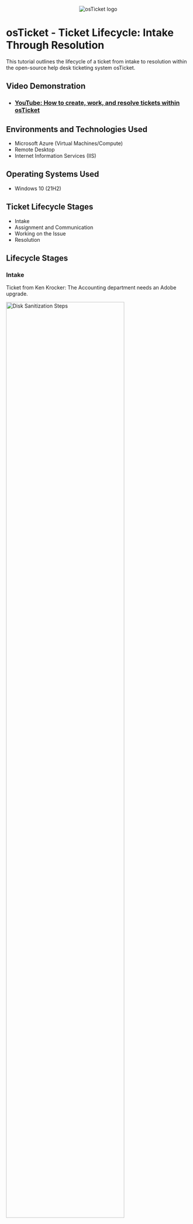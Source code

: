<p align="center">
<img src="https://i.imgur.com/Clzj7Xs.png" alt="osTicket logo"/>
</p>

<h1>osTicket - Ticket Lifecycle: Intake Through Resolution</h1>
This tutorial outlines the lifecycle of a ticket from intake to resolution within the open-source help desk ticketing system osTicket.<br />


<h2>Video Demonstration</h2>

- ### [YouTube: How to create, work, and resolve tickets within osTicket](https://www.youtube.com)

<h2>Environments and Technologies Used</h2>

- Microsoft Azure (Virtual Machines/Compute)
- Remote Desktop
- Internet Information Services (IIS)

<h2>Operating Systems Used </h2>

- Windows 10</b> (21H2)

<h2>Ticket Lifecycle Stages</h2>

- Intake
- Assignment and Communication
- Working on the Issue
- Resolution

<h2>Lifecycle Stages</h2>

<h3>Intake </h3>
Ticket from Ken Krocker: The Accounting department needs an Adobe upgrade.

<p>
<img src="https://i.imgur.com/d7fn4ya.png" height="80%" width="80%" alt="Disk Sanitization Steps"/>
</p>


<h3>Assignment & Communication </h3>
As John assign the ticket to John, and set the properties of the ticket.
<img src="https://i.imgur.com/YwrkET8.png" height="80%" width="80%" alt="Disk Sanitization Steps"/>

<h3> Working The Issue </h3>
John's first response to Ken Krocker
<img src="https://i.imgur.com/sN3cwkS.png" height="80%" width="80%" alt="Disk Sanitization Steps"/>
Ken Krockers replies to John. The suggested solution isn't possible for Ken. 
<img src="https://i.imgur.com/KzQ1Bay.png" height="80%" width="80%" alt="Disk Sanitization Steps"/>
John suggests another solution.
<img src="https://i.imgur.com/GCQ7HGK.png" height="80%" width="80%" alt="Disk Sanitization Steps"/>
Ken thanks John for the help 
<img src="https://i.imgur.com/ma22NvG.png" height="80%" width="80%" alt="Disk Sanitization Steps"/>
John closes the ticket
<img src="https://i.imgur.com/Zx9MTaM.png" height="80%" width="80%" alt="Disk Sanitization Steps"/>


<h2>Lifecycle Stages Example #2 </h2>

<h3>Intake </h3>
Ticket from Karen Krocy: The entire online mobile banking system is down.
<p>
<img src="https://i.imgur.com//e9eynsj.png" height="80%" width="80%" alt="Disk Sanitization Steps"/>
</p>

<h3>Assignment & Communication </h3>
As John assign the ticket to Jane and set the properties of the ticket.
<img src="https://i.imgur.com/adr1wGN.png" height="80%" width="80%" alt="Disk Sanitization Steps"/>

The logs Jane can see
<img src="https://i.imgur.com/6YplSNF.png" height="80%" width="80%" alt="Disk Sanitization Steps"/>

<h3> Working The Issue </h3>
Jane's first response to Karen Krocy
<img src="https://i.imgur.com/0RmQyDY.png" height="80%" width="80%" alt="Disk Sanitization Steps"/>

Jane gets back to Karen with some more info.
<img src="https://i.imgur.com/rze9fPD.png" height="80%" width="80%" alt="Disk Sanitization Steps"/>

Karen thanks Jane for the support.
<img src="https://i.imgur.com/RfWezVm.png" height="80%" width="80%" alt="Disk Sanitization Steps"/>

Jane closes the ticket.
<img src="https://i.imgur.com/JohGqIu.png" height="80%" width="80%" alt="Disk Sanitization Steps"/>




<h2>Lifecycle Stages Example #3 </h2>

<h3>Intake </h3>
Ticket from Karen Krocy: The CFO's laptop won't turn on
<p>
<img src="https://i.imgur.com/lWKEPyB.png" height="80%" width="80%" alt="Disk Sanitization Steps"/>
</p>


<h3>Assignment & Communication </h3>
As John assign the ticket to John, and set the properties of the ticket.
<img src="https://i.imgur.com/YwrkET8.png" height="80%" width="80%" alt="Disk Sanitization Steps"/>

<h3> Working The Issue </h3>

